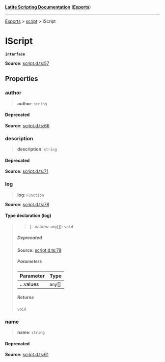 [**Latite Scripting Documentation**](../../README.md) ([**Exports**](../../exports.md))

---

[Exports](../../exports.md) > [script](../index.md) > IScript

# IScript

**`Interface`**

**Source:** [script.d.ts:57](https://github.com/LatiteScripting/latitescripting.github.io/blob/3779189/definitions/script.d.ts#L57)

## Properties

### author

> **author**: `string`

#### Deprecated

**Source:** [script.d.ts:66](https://github.com/LatiteScripting/latitescripting.github.io/blob/3779189/definitions/script.d.ts#L66)

### description

> **description**: `string`

#### Deprecated

**Source:** [script.d.ts:71](https://github.com/LatiteScripting/latitescripting.github.io/blob/3779189/definitions/script.d.ts#L71)

### log

> **log**: `Function`

**Source:** [script.d.ts:78](https://github.com/LatiteScripting/latitescripting.github.io/blob/3779189/definitions/script.d.ts#L78)

#### Type declaration (log)

> > (...values: `any`[]): `void`
>
> ##### Deprecated
>
> **Source:** [script.d.ts:78](https://github.com/LatiteScripting/latitescripting.github.io/blob/3779189/definitions/script.d.ts#L78)
>
> ##### Parameters
>
> | Parameter | Type    |
> | :-------- | :------ |
> | ...values | `any`[] |
>
> ##### Returns
>
> `void`

### name

> **name**: `string`

#### Deprecated

**Source:** [script.d.ts:61](https://github.com/LatiteScripting/latitescripting.github.io/blob/3779189/definitions/script.d.ts#L61)

